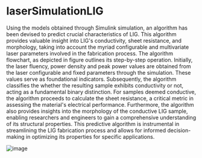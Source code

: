 # laserSimulationLIG
Using the models obtained through Simulink simulation, an algorithm has been devised to predict crucial characteristics of LIG. This algorithm provides valuable insight into LIG's conductivity, sheet resistance, and morphology, taking into account the myriad configurable and multivariate laser parameters involved in the fabrication process. The algorithm flowchart, as depicted in figure  outlines its step-by-step operation. Initially, the laser fluency, power density and peak power values are obtained from the laser configurable and fixed parameters through the simulation. These values serve as foundational indicators. Subsequently, the algorithm classifies the whether the resulting sample exhibits conductivity or not, acting as a fundamental binary distinction. For samples deemed conductive, the algorithm proceeds to calculate the sheet resistance, a critical metric in assessing the material's electrical performance. Furthermore, the algorithm also provides insights into the morphology of the conductive LIG sample, enabling researchers and engineers to gain a comprehensive understanding of its structural properties. This predictive algorithm is instrumental in streamlining the LIG fabrication process and allows for informed decision-making in optimizing its properties for specific applications.

![image](https://github.com/jcsantosc/laserSimulationLIG/assets/144960910/55502dcd-bbb8-46ce-810b-4766d590fad7)
